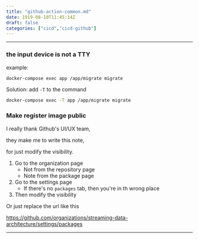 ```yaml
---
title: "github-action-common.md"
date: 1919-08-10T11:45:14Z
draft: false
categories: ["cicd","cicd-github"]
---
```




---

### the input device is not a TTY

example: 
```bash
docker-compose exec app /app/migrate migrate
```

Solution: add `-T` to the command
```bash
docker-compose exec -T app /app/migrate migrate
```

### Make register image public

I really thank Github's UI/UX team, 

they make me to write this note,

for just modify the visibility.

1. Go to the organization page
    * Not from the repository page
    * Note from the package page
2. Go to the settings page
    * If there's no `packages` tab, then you're in th wrong place
3. Then modify the visibility

Or just replace the url like this

https://github.com/organizations/streaming-data-architecture/settings/packages



---

